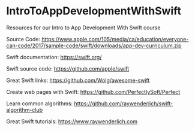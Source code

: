 # IntroToAppDevelopmentWithSwift
Resources for our Intro to App Development With Swift course

Source Code: https://www.apple.com/105/media/ca/education/everyone-can-code/2017/sample-code/swift/downloads/app-dev-curriculum.zip

Swift documentation:
https://swift.org/

Swift source code:
https://github.com/apple/swift

Great Swift links:
https://github.com/Wolg/awesome-swift

Create web pages with Swift:
https://github.com/PerfectlySoft/Perfect

Learn common algorithms:
https://github.com/raywenderlich/swift-algorithm-club

Great Swift tutorials:
https://www.raywenderlich.com

